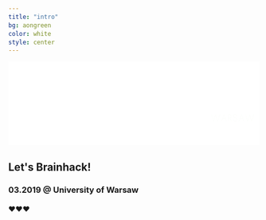 ```yaml
---
title: "intro"
bg: aongreen
color: white
style: center
---
```


![Brainhack Warsaw](img/bhw2019_logo_www.png)

## Let's Brainhack!

### 03.2019  @  University of Warsaw


#### ❤️❤️❤️
